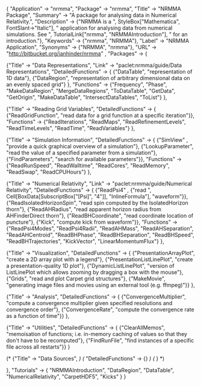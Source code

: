 {
 "Application" -> "nrmma",
 "Package" -> "nrmma",
 "Title" -> "NRMMA Package",
 "Summary" -> 
   "A package for analysing data in Numerical Relativity.",
 "Description" -> 
   {"NRMMA is a ", StyleBox["Mathematica", FontSlant->"Italic"],
    " application for analysing data from numerical simulations.  See ",
    TutorialLink["nrmma", "NRMMAIntroduction"], " for an introduction."},
 "Keywords" -> {"nrmma", "NRMMA"},
 "Label" -> "NRMMA Application",
 "Synonyms" -> {"NRMMA", "nrmma"},
 "URL" -> "http://bitbucket.org/ianhinder/nrmma" ,
 "Packages" -> {

   {"Title" -> "Data Representations",
    "Link" -> "paclet:nrmma/guide/Data Representations",
    "DetailedFunctions" -> {
      {"DataTable", "representation of 1D data"},
      {"DataRegion", "representation of arbitrary dimensional data on an evenly spaced grid"}
    },
    "Functions" -> {"Frequency", "Phase", "MakeDataRegion", 
      "MergeDataRegions", "ToDataTable", "GetData", "GetOrigin", 
      "MakeDataTable", "IntersectDataTables", "ToList"}
   },

   {"Title" -> "Reading Grid Variables",
    "DetailedFunctions" -> {
      {"ReadGridFunction", "read data for a grid function at a specific iteration"}},
    "Functions" -> {"ReadIterations", "ReadMaps", 
      "ReadRefinementLevels", "ReadTimeLevels", "ReadTime", 
      "ReadVariables"}
   },

   {"Title" -> "Simulation Information",
    "DetailedFunctions" -> {
      {"SimView" , "provide a quick graphical overview of a simulation"},
      {"LookupParameter", "read the value of a specified parameter from a simulation"},
      {"FindParameters", "search for available parameters"}},
    "Functions" -> {"ReadRunSpeed", "ReadWalltime", "ReadCores", 
      "ReadMemory", "ReadSwap", "ReadCPUHours"}
   },

   {"Title" -> "Numerical Relativity",
    "Link" -> "paclet:nrmma/guide/Numerical Relativity",
    "DetailedFunctions" -> {
      {"ReadPsi4" , {"read ", Cell[BoxData[SubscriptBox["\[Psi]", "4"]], "InlineFormula"], "waveform"}},
      {"ReadIsolatedHorizonSpin", "read spin computed by the IsolatedHorizon thorn"},
      {"ReadAHRadius", "read apparent horizon radius from AHFinderDirect thorn"},
      {"ReadBHCoordinate", "read coordinate location of puncture"},
      {"Kick", "compute kick from waveform"}},
    "Functions" -> {"ReadPsi4Modes", "ReadPsi4Radii", "ReadAHMass", 
      "ReadAHSeparation", "ReadAHCentroid", "ReadBHPhase", 
      "ReadBHSeparation", "ReadBHSpeed", "ReadBHTrajectories", 
      "KickVector", "LinearMomentumFlux"}
   },

   {"Title" -> "Visualization",
    "DetailedFunctions" -> {
      {"PresentationArrayPlot", "create a 2D array plot with a legend"},
      {"PresentationListLinePlot", "create a presentation-quality 1D plot"},
      {"DynamicListLinePlot", "version of ListLinePlot which allows zooming by dragging a box with the mouse"},
      {"Grids", "read and plot Carpet grid structures"},
      {"MakeMovie", "generating image files and movies using an external tool (e.g. ffmpeg)"}}
   },

   {"Title" -> "Analysis",
    "DetailedFunctions" -> {
      {"ConvergenceMultiplier", "compute a convergence multiplier given specified resolutions and convergence order"},
      {"ConvergenceRate", "compute the convergence rate as a function of time"}}
   },

   {"Title" -> "Utilities",
    "DetailedFunctions" -> {
      {"ClearAllMemos", "memoisation of functions; i.e. in-memory caching of values so that they don't have to be recomputed"},
      {"FindRunFile", "find instances of a specific file across all restarts"}}
   }

   (* {"Title" -> "Data Sources", *)
   (*  "DetailedFunctions" -> {} *)
   (* } *)

 },
 "Tutorials" -> {
   "NRMMAIntroduction",
   "DataRegion",
   "DataTable",
   "NumericalRelativity",
   "CarpetHDF5",
   "Kicks"
 } 
}